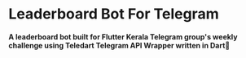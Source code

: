# Leaderboard Bot For Telegram

#### A leaderboard bot built for Flutter Kerala Telegram group's weekly challenge using Teledart Telegram API Wrapper written in Dart💙
